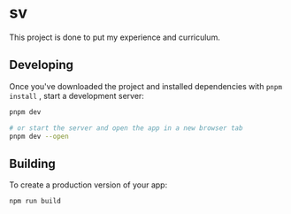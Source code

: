 # sv

This project is done to put my experience and curriculum.

## Developing

Once you've downloaded the project and installed dependencies with `pnpm install` , start a development server:

```bash
pnpm dev

# or start the server and open the app in a new browser tab
pnpm dev --open
```

## Building

To create a production version of your app:

```bash
npm run build
```
